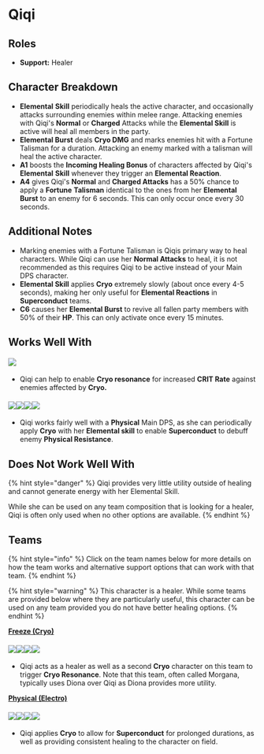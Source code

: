 # Qiqi

## Roles

* **Support:** Healer

## Character Breakdown

* **Elemental** **Skill** periodically heals the active character, and occasionally attacks surrounding enemies within melee range. Attacking enemies with Qiqi's **Normal** or **Charged** Attacks while the **Elemental Skill** is active will heal all members in the party.
* **Elemental Burst** deals **Cryo DMG** and marks enemies hit with a Fortune Talisman for a duration. Attacking an enemy marked with a talisman will heal the active character.
* **A1** boosts the **Incoming Healing Bonus** of characters affected by Qiqi's **Elemental** **Skill** whenever they trigger an **Elemental Reaction**.
* **A4** gives Qiqi's **Normal** and **Charged Attacks** has a 50% chance to apply a **Fortune** **Talisman** identical to the ones from her **Elemental Burst** to an enemy for 6 seconds. This can only occur once every 30 seconds.

## Additional Notes

* Marking enemies with a Fortune Talisman is Qiqis primary way to heal characters. While Qiqi can use her **Normal Attacks** to heal, it is not recommended as this requires Qiqi to be active instead of your Main DPS character.
* **Elemental Skill** applies **Cryo** extremely slowly (about once every 4-5 seconds), making her only useful for **Elemental Reactions** in **Superconduct** teams.
* **C6** causes her **Elemental Burst** to revive all fallen party members with 50% of their **HP**. This can only activate once every 15 minutes.

## Works Well With

#### ![](../../.gitbook/assets/Element\_Cryo.webp)

* Qiqi can help to enable **Cryo resonance** for increased **CRIT Rate** against enemies affected by **Cryo.**

#### ![](../../.gitbook/assets/UI\_AvatarIcon\_Razor.png)![](../../.gitbook/assets/UI\_AvatarIcon\_Eula.png)![](../../.gitbook/assets/UI\_AvatarIcon\_Xinyan.png)![](../../.gitbook/assets/UI\_AvatarIcon\_Keqing.png)

* Qiqi works fairly well with a **Physical** Main DPS, as she can periodically apply **Cryo** with her **Elemental skill** to enable **Superconduct** to debuff enemy **Physical Resistance**.

## Does Not Work Well With

{% hint style="danger" %}
Qiqi provides very little utility outside of healing and cannot generate energy with her Elemental Skill.

While she can be used on any team composition that is looking for a healer, Qiqi is often only used when no other options are available.
{% endhint %}

## Teams

{% hint style="info" %}
Click on the team names below for more details on how the team works and alternative support options that can work with that team.
{% endhint %}

{% hint style="warning" %}
This character is a healer. While some teams are provided below where they are particularly useful, this character can be used on any team provided you do not have better healing options.
{% endhint %}

[**Freeze (Cryo)**](../../teams/freeze.md)

#### ![](../../.gitbook/assets/UI\_AvatarIcon\_Ganyu.png)![](../../.gitbook/assets/UI\_AvatarIcon\_Mona.png)![](../../.gitbook/assets/UI\_AvatarIcon\_Venti.png)![](../../.gitbook/assets/UI\_AvatarIcon\_Qiqi.png)

* Qiqi acts as a healer as well as a second **Cryo** character on this team to trigger **Cryo Resonance**. Note that this team, often called Morgana, typically uses Diona over Qiqi as Diona provides more utility.

[**Physical (Electro)**](../../teams/physical.md)

#### ![](../../.gitbook/assets/UI\_AvatarIcon\_Razor.png)![](../../.gitbook/assets/UI\_AvatarIcon\_Xingqiu.png)![](../../.gitbook/assets/UI\_AvatarIcon\_Fischl.png)![](../../.gitbook/assets/UI\_AvatarIcon\_Qiqi.png)

* Qiqi applies **Cryo** to allow for **Superconduct** for prolonged durations, as well as providing consistent healing to the character on field.
